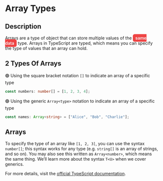 # Array Types

## Description

Arrays are a type of object that can store multiple values of the <span style="background-color:#ef4444; color:#f3f4f6; padding:4px 8px; border-radius:6px; font-weight:600;"> same data</span> type. Arrays in TypeScript are typed, which means you can specify the type of values that an array can hold.

## 2 Types Of Arrays
🟢 Using the square bracket notation `[]` to indicate an array of a specific type
```ts
const numbers: number[] = [1, 2, 3, 4];
```

🟢 Using the generic `Array<type>` notation to indicate an array of a specific type
```ts
const names: Array<string> = ["Alice", "Bob", "Charlie"];
```


## Arrays

To specify the type of an array like `[1, 2, 3]`, you can use the syntax `number[]`; this syntax works for any type (e.g. `string[]` is an array of strings, and so on). You may also see this written as `Array<number>`, which means the same thing. We’ll learn more about the syntax `T<U>` when we cover generics. 


For more details, visit the [official TypeScript documentation](https://www.typescriptlang.org/docs/handbook/2/everyday-types.html#arrays).

